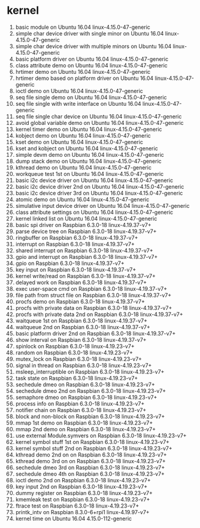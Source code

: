 # kernel

1. basic module on Ubuntu 16.04 linux-4.15.0-47-generic
2. simple char device driver with single minor on Ubuntu 16.04 linux-4.15.0-47-generic
3. simple char device driver with multiple minors on Ubuntu 16.04 linux-4.15.0-47-generic
4. basic platform driver on Ubuntu 16.04 linux-4.15.0-47-generic
5. class attribute demo on Ubuntu 16.04 linux-4.15.0-47-generic
6. hrtimer demo on Ubuntu 16.04 linux-4.15.0-47-generic
7. hrtimer demo based on platform driver on Ubuntu 16.04 linux-4.15.0-47-generic
8. ioctl demo on Ubuntu 16.04 linux-4.15.0-47-generic
9. seq file single demo on Ubuntu 16.04 linux-4.15.0-47-generic
10. seq file single with write interface on Ubuntu 16.04 linux-4.15.0-47-generic
11. seq file single char device on Ubuntu 16.04 linux-4.15.0-47-generic
12. avoid global variable demo on Ubuntu 16.04 linux-4.15.0-47-generic
13. kernel timer demo on Ubuntu 16.04 linux-4.15.0-47-generic
14. kobject demo on Ubuntu 16.04 linux-4.15.0-47-generic
15. kset demo on Ubuntu 16.04 linux-4.15.0-47-generic
16. kset and kobject on Ubuntu 16.04 linux-4.15.0-47-generic
17. simple devm demo on Ubuntu 16.04 linux-4.15.0-47-generic
18. dump stack demo on Ubuntu 16.04 linux-4.15.0-47-generic
19. kthread demo on Ubuntu 16.04 linux-4.15.0-47-generic
20. workqueue test 1st on Ubuntu 16.04 linux-4.15.0-47-generic
21. basic i2c device driver on Ubuntu 16.04 linux-4.15.0-47-generic
22. basic i2c device driver 2nd on Ubuntu 16.04 linux-4.15.0-47-generic
23. basic i2c device driver 3rd on Ubuntu 16.04 linux-4.15.0-47-generic
24. atomic demo on Ubuntu 16.04 linux-4.15.0-47-generic
25. simulative input device driver on Ubuntu 16.04 linux-4.15.0-47-generic
26. class attribute settings on Ubuntu 16.04 linux-4.15.0-47-generic
27. kernel linked list on Ubuntu 16.04 linux-4.15.0-47-generic
28. basic spi driver on Raspbian 6.3.0-18 linux-4.19.37-v7+
29. parse device tree on Raspbian 6.3.0-18 linux-4.19.37-v7+
30. ringbuffer on Raspbian 6.3.0-18 linux-4.19.37-v7+
31. interrupt on Raspbian 6.3.0-18 linux-4.19.37-v7+
32. shared interrupt on Raspbian 6.3.0-18 linux-4.19.37-v7+
33. gpio and interrupt on Raspbian 6.3.0-18 linux-4.19.37-v7+
34. gpio on Raspbian 6.3.0-18 linux-4.19.37-v7+
35. key input on Raspbian 6.3.0-18 linux-4.19.37-v7+
36. kernel write/read on Raspbian 6.3.0-18 linux-4.19.37-v7+
37. delayed work on Raspbian 6.3.0-18 linux-4.19.37-v7+
38. exec user-space cmd on Raspbian 6.3.0-18 linux-4.19.37-v7+
39. file path from struct file on Raspbian 6.3.0-18 linux-4.19.37-v7+
40. procfs demo on Raspbian 6.3.0-18 linux-4.19.37-v7+
41. procfs with private data on Raspbian 6.3.0-18 linux-4.19.37-v7+
42. procfs with private data 2nd on Raspbian 6.3.0-18 linux-4.19.37-v7+
43. waitqueue 1st on Raspbian 6.3.0-18 linux-4.19.37-v7+
44. waitqueue 2nd on Raspbian 6.3.0-18 linux-4.19.37-v7+
45. basic platform driver 2nd on Raspbian 6.3.0-18 linux-4.19.37-v7+
46. show interval on Raspbian 6.3.0-18 linux-4.19.37-v7+
47. spinlock on Raspbian 6.3.0-18 linux-4.19.23-v7+
48. random on Raspbian 6.3.0-18 linux-4.19.23-v7+
49. mutex_lock on Raspbian 6.3.0-18 linux-4.19.23-v7+
50. signal in thread on Raspbian 6.3.0-18 linux-4.19.23-v7+
51. msleep_interruptible on Raspbian 6.3.0-18 linux-4.19.23-v7+
52. task state on Raspbian 6.3.0-18 linux-4.19.23-v7+
53. sechedule dmeo on Raspbian 6.3.0-18 linux-4.19.23-v7+
54. sechedule dmeo 2nd on Raspbian 6.3.0-18 linux-4.19.23-v7+
55. semaphore dmeo on Raspbian 6.3.0-18 linux-4.19.23-v7+
56. process info on Raspbian 6.3.0-18 linux-4.19.23-v7+
57. notifier chain on Raspbian 6.3.0-18 linux-4.19.23-v7+
58. block and non-block on Raspbian 6.3.0-18 linux-4.19.23-v7+
59. mmap 1st demo on Raspbian 6.3.0-18 linux-4.19.23-v7+
60. mmap 2nd demo on Raspbian 6.3.0-18 linux-4.19.23-v7+
61. use external Module.symvers on Raspbian 6.3.0-18 linux-4.19.23-v7+
62. kernel symbol stuff 1st on Raspbian 6.3.0-18 linux-4.19.23-v7+
63. kernel symbol stuff 2nd on Raspbian 6.3.0-18 linux-4.19.23-v7+
64. kthread demo 2nd on on Raspbian 6.3.0-18 linux-4.19.23-v7+
65. kthread demo 3rd on on Raspbian 6.3.0-18 linux-4.19.23-v7+
66. sechedule dmeo 3rd on Raspbian 6.3.0-18 linux-4.19.23-v7+
67. sechedule dmeo 4th on Raspbian 6.3.0-18 linux-4.19.23-v7+
68. ioctl demo 2nd on Raspbian 6.3.0-18 linux-4.19.23-v7+
69. key input 2nd on Raspbian 6.3.0-18 linux-4.19.23-v7+
70. dummy register on Raspbian 6.3.0-18 linux-4.19.23-v7+
71. kmemleak test on Raspbian 6.3.0-18 linux-4.19.23-v7+
72. ftrace test on Raspbian 6.3.0-18 linux-4.19.23-v7+
73. printk_intv on Raspbian 8.3.0-6+rpi1 linux-4.19.97-v7+
74. kernel time on Ubuntu 16.04 4.15.0-112-generic
